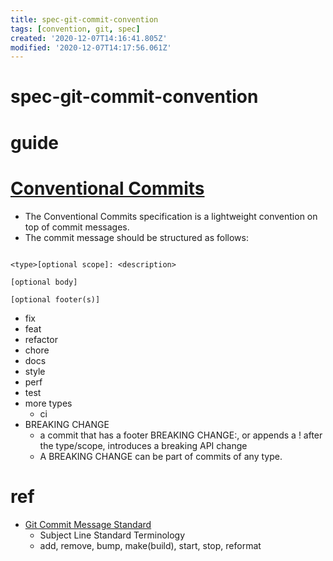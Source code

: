 ```yaml
---
title: spec-git-commit-convention
tags: [convention, git, spec]
created: '2020-12-07T14:16:41.805Z'
modified: '2020-12-07T14:17:56.061Z'
---
```


# spec-git-commit-convention

# guide

# [Conventional Commits](https://www.conventionalcommits.org/)

- The Conventional Commits specification is a lightweight convention on top of commit messages.
- The commit message should be structured as follows:

``` 

<type>[optional scope]: <description>

[optional body]

[optional footer(s)]
```

- fix
- feat
- refactor
- chore
- docs
- style
- perf
- test
- more types
  - ci
- BREAKING CHANGE
  - a commit that has a footer BREAKING CHANGE:, or appends a ! after the type/scope, introduces a breaking API change
  - A BREAKING CHANGE can be part of commits of any type.

# ref

- [Git Commit Message Standard](https://gist.github.com/turbo/efb8d57c145e00dc38907f9526b60f17)
  - Subject Line Standard Terminology
  - add, remove, bump, make(build), start, stop, reformat

